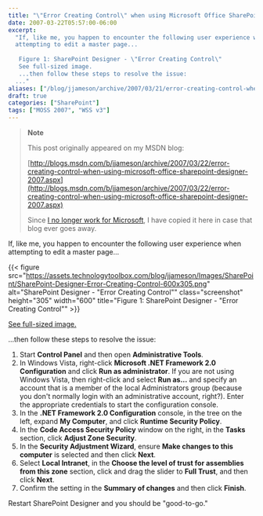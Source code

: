 ```yaml
---
title: "\"Error Creating Control\" when using Microsoft Office SharePoint Designer 2007"
date: 2007-03-22T05:57:00-06:00
excerpt:
  "If, like me, you happen to encounter the following user experience when
  attempting to edit a master page... 
   
   Figure 1: SharePoint Designer - \"Error Creating Control\" 
   See full-sized image. 
   ...then follow these steps to resolve the issue: 
  ..."
aliases: ["/blog/jjameson/archive/2007/03/21/error-creating-control-when-using-microsoft-office-sharepoint-designer-2007.aspx", "/blog/jjameson/archive/2007/03/22/error-creating-control-when-using-microsoft-office-sharepoint-designer-2007.aspx"]
draft: true
categories: ["SharePoint"]
tags: ["MOSS 2007", "WSS v3"]
---
```


> **Note**
>
> This post originally appeared on my MSDN blog:
>
> [http://blogs.msdn.com/b/jjameson/archive/2007/03/22/error-creating-control-when-using-microsoft-office-sharepoint-designer-2007.aspx](http://blogs.msdn.com/b/jjameson/archive/2007/03/22/error-creating-control-when-using-microsoft-office-sharepoint-designer-2007.aspx)
>
> Since
> [I no longer work for Microsoft](/blog/jjameson/2011/09/02/last-day-with-microsoft),
> I have copied it here in case that blog ever goes away.

If, like me, you happen to encounter the following user experience when
attempting to edit a master page...

{{< figure
src="https://assets.technologytoolbox.com/blog/jjameson/Images/SharePoint/SharePoint-Designer-Error-Creating-Control-600x305.png"
alt="SharePoint Designer - \"Error Creating Control\"" class="screenshot"
height="305" width="600"
title="Figure 1: SharePoint Designer - \"Error Creating Control\"" >}}

[See full-sized image.](https://assets.technologytoolbox.com/blog/jjameson/Images/SharePoint/SharePoint-Designer-Error-Creating-Control-756x384.png)

...then follow these steps to resolve the issue:

1. Start **Control Panel** and then open **Administrative Tools**.
2. In Windows Vista, right-click **Microsoft .NET Framework 2.0 Configuration**
   and click **Run as administrator**. If you are not using Windows Vista, then
   right-click and select **Run as...** and specify an account that is a member
   of the local Administrators group (because you don't normally login with an
   administrative account, right?). Enter the appropriate credentials to start
   the configuration console.
3. In the **.NET Framework 2.0 Configuration** console, in the tree on the left,
   expand **My Computer**, and click **Runtime Security Policy**.
4. In the **Code Access Security Policy** window on the right, in the **Tasks**
   section, click **Adjust Zone Security**.
5. In the **Security Adjustment Wizard**, ensure **Make changes to this
   computer** is selected and then click **Next**.
6. Select **Local Intranet**, in the **Choose the level of trust for assemblies
   from this zone** section, click and drag the slider to **Full Trust**, and
   then click **Next**.
7. Confirm the setting in the **Summary of changes** and then click **Finish**.

Restart SharePoint Designer and you should be "good-to-go."
